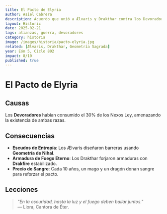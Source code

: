 ```yaml
---
title: El Pacto de Elyria  
author: Asiel Cabrera  
description: Acuerdo que unió a Ælvaris y Drakthar contra los Devoradores.
layout: Historic  
date: 2025-02-21  
tags: alianzas, guerra, devoradores  
category: historia  
image: /images/historia/pacto-elyria.jpg  
related: [Ælvaris, Drakthar, Geometría Sagrada]  
year: Eón 5, Ciclo 892  
impact: 8/10 
published: true 
---
```

# El Pacto de Elyria  

## **Causas**  
Los **Devoradores** habían consumido el 30% de los Nexos Ley, amenazando la existencia de ambas razas.  

## **Consecuencias**  
- **Escudos de Entropía**: Los Ælvaris diseñaron barreras usando **Geometría de Nihal**.  
- **Armadura de Fuego Eterno**: Los Drakthar forjaron armaduras con **Drakfire** estabilizado.  
- **Precio de Sangre**: Cada 10 años, un mago y un dragón donan sangre para reforzar el pacto.  

## **Lecciones**  
> *"En la oscuridad, hasta la luz y el fuego deben bailar juntos."*  
> — Liora, Cantora de Éter.
